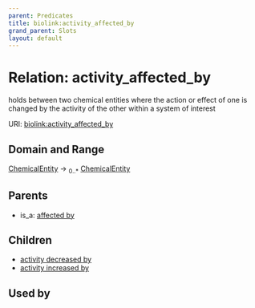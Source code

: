 ```yaml
---
parent: Predicates
title: biolink:activity_affected_by
grand_parent: Slots
layout: default
---
```


# Relation: activity_affected_by


holds between two chemical entities where the action or effect of one is changed by the activity of the other within a system of interest

URI: [biolink:activity_affected_by](https://w3id.org/biolink/vocab/activity_affected_by)

## Domain and Range

[ChemicalEntity](ChemicalEntity.md) ->  <sub>0..\*</sub> [ChemicalEntity](ChemicalEntity.md)

## Parents

 *  is_a: [affected by](affected_by.md)

## Children

 *  [activity decreased by](activity_decreased_by.md)
 *  [activity increased by](activity_increased_by.md)

## Used by

